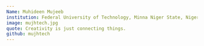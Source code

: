 ```yaml
---
Name: Muhideen Mujeeb
institution: Federal University of Technology, Minna Niger State, Nigeria
image: mujhtech.jpg 
quote: Creativity is just connecting things.
github: mujhtech
---
```

